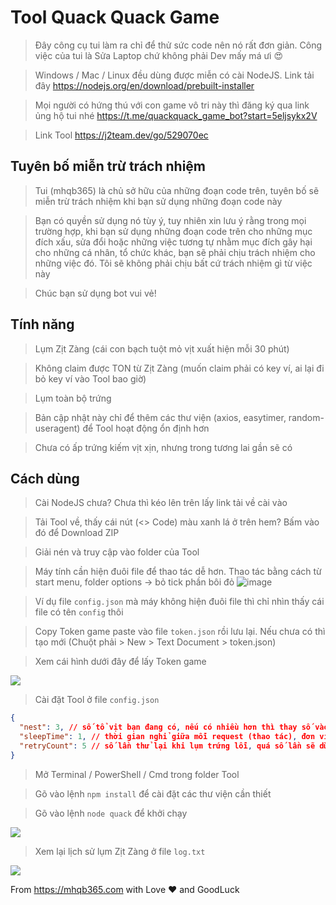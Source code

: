 # Tool Quack Quack Game

> Đây công cụ tui làm ra chỉ để thử sức code nên nó rất đơn giản. Công việc của tui là Sửa Laptop chứ không phải Dev mấy má ưi 😍

> Windows / Mac / Linux đều dùng được miễn có cài NodeJS. Link tải đây https://nodejs.org/en/download/prebuilt-installer

> Mọi người có hứng thú với con game vô tri này thì đăng ký qua link ủng hộ tui nhé https://t.me/quackquack_game_bot?start=5eljsykx2V

> Link Tool https://j2team.dev/go/529070ec

## Tuyên bố miễn trừ trách nhiệm

> Tui (mhqb365) là chủ sở hữu của những đoạn code trên, tuyên bố sẽ miễn trừ trách nhiệm khi bạn sử dụng những đoạn code này

> Bạn có quyền sử dụng nó tùy ý, tuy nhiên xin lưu ý rằng trong mọi trường hợp, khi bạn sử dụng những đoạn code trên cho những mục đích xấu, sửa đổi hoặc những việc tương tự nhằm mục đích gây hại cho những cá nhân, tổ chức khác, bạn sẽ phải chịu trách nhiệm cho những việc đó. Tôi sẽ không phải chịu bất cứ trách nhiệm gì từ việc này

> Chúc bạn sử dụng bot vui vẻ!

## Tính năng

> Lụm Zịt Zàng (cái con bạch tuột mỏ vịt xuất hiện mỗi 30 phút)

> Không claim được TON từ Zịt Zàng (muốn claim phải có key ví, ai lại đi bỏ key ví vào Tool bao giờ)

> Lụm toàn bộ trứng

> Bản cập nhật này chỉ để thêm các thư viện  (axios, easytimer, random-useragent) để Tool hoạt động ổn định hơn

> Chưa có ấp trứng kiếm vịt xịn, nhưng trong tương lai gần sẽ có

## Cách dùng

> Cài NodeJS chưa? Chưa thì kéo lên trên lấy link tải về cài vào

> Tải Tool về, thấy cái nút (<> Code) màu xanh lá ở trên hem? Bấm vào đó để Download ZIP

> Giải nén và truy cập vào folder của Tool

> Máy tính cần hiện đuôi file để thao tác dễ hơn. Thao tác bằng cách từ start menu, folder options -> bỏ tick phần bôi đỏ
![image](https://github.com/mhqb365/quack-quack-game/assets/119036507/c1b0ebd3-4087-4966-9ae9-b5f9ce8712b8)


> Ví dụ file ```config.json``` mà máy không hiện đuôi file thì chỉ nhìn thấy cái file có tên ```config``` thôi

> Copy Token game paste vào file ```token.json``` rồi lưu lại. Nếu chưa có thì tạo mới (Chuột phải > New > Text Document > token.json)

> Xem cái hình dưới đây để lấy Token game

<img src="./images/1.png" />

> Cài đặt Tool ở file ```config.json```

```json
{
  "nest": 3, // số tổ vịt bạn đang có, nếu có nhiều hơn thì thay số vào
  "sleepTime": 1, // thời gian nghỉ giữa mỗi request (thao tác), đơn vị: s(second), số càng lớn thì càng chậm
  "retryCount": 5 // số lần thử lại khi lụm trứng lỗi, quá số lần sẽ dừng Tool
}
```

> Mở Terminal / PowerShell / Cmd trong folder Tool

> Gõ vào lệnh ```npm install``` để cài đặt các thư viện cần thiết

> Gõ vào lệnh ```node quack``` để khởi chạy

<img src="./images/2.png" />

> Xem lại lịch sử lụm Zịt Zàng ở file ```log.txt```

<img src="./images/3.png" />

From https://mhqb365.com with Love ♥ and GoodLuck
